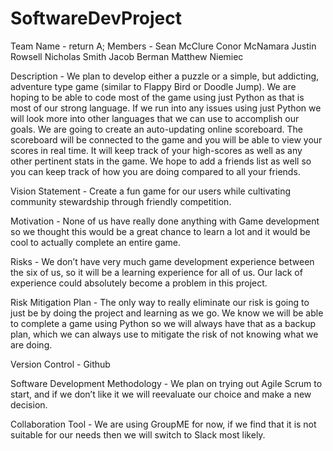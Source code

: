# SoftwareDevProject
Team Name - return A;
Members - Sean McClure
Conor McNamara
Justin Rowsell
Nicholas Smith
Jacob Berman
Matthew Niemiec

Description - We plan to develop either a puzzle or a simple, but addicting, adventure type game (similar to Flappy Bird or Doodle Jump). We are hoping to be able to code most of the game using just Python as that is most of our strong language. If we run into any issues using just Python we will look more into other languages that we can use to accomplish our goals.
	We are going to create an auto-updating online scoreboard. The scoreboard will be connected to the game and you will be able to view your scores in real time. It will keep track of your high-scores as well as any other pertinent stats in the game. We hope to add a friends list as well so you can keep track of how you are doing compared to all your friends.

Vision Statement - Create a fun game for our users while cultivating community stewardship through friendly competition. 

Motivation - None of us have really done anything with Game development so we thought this would be a great chance to learn a lot and it would be cool to actually complete an entire game.

Risks - We don’t have very much game development experience between the six of us, so it will be a learning experience for all of us. Our lack of experience could absolutely become a problem in this project.

Risk Mitigation Plan - The only way to really eliminate our risk is going to just be by doing the project and learning as we go. We know we will be able to complete a game using Python so we will always have that as a backup plan, which we can always use to mitigate the risk of not knowing what we are doing.

Version Control - Github

Software Development Methodology - We plan on trying out Agile Scrum to start, and if we don’t like it we will reevaluate our choice and make a new decision. 

Collaboration Tool - We are using GroupME for now, if we find that it is not suitable for our needs then we will switch to Slack most likely.

